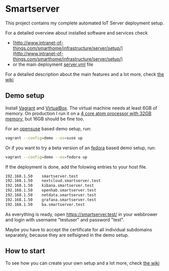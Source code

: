 # Smartserver

This project contains my complete automated IoT Server deployment setup.

For a detailed overview about installed software and services check

* [http://www.intranet-of-things.com/smarthome/infrastructure/server/setup/](http://www.intranet-of-things.com/smarthome/infrastructure/server/setup/) 
* or the main deployment [server.yml](https://github.com/HolgerHees/smartserver/blob/master/server.yml) file

For a detailed description about the main features and a lot more, check [the wiki](https://github.com/HolgerHees/smartserver/wiki)

## Demo setup

Install [Vagrant](https://www.vagrantup.com/) and [VirtualBox](https://www.virtualbox.org/). The virtual machine needs at least 6GB of memory. On production I run it on a [4 core atom processor with 32GB memory](http://www.intranet-of-things.com/smarthome/infrastructure/server/), but 16GB should be fine too.

For an [opensuse](https://www.opensuse.org/) based demo setup, run:

```bash
vagrant --config=demo --os=suse up
```

Or if you want to try a beta version of an [fedora](https://getfedora.org/) based demo setup, run:

```bash
vagrant --config=demo --os=fedora up
```

If the deployment is done, add the folowing entries to your host file.

```bash
192.168.1.50    smartserver.test
192.168.1.50    nextcloud.smartserver.test
192.168.1.50    kibana.smartserver.test
192.168.1.50    openhab.smartserver.test
192.168.1.50    netdata.smartserver.test
192.168.1.50    grafana.smartserver.test
192.168.1.50    ba.smartserver.test
```

As everything is ready, open https://smartserver.test/ in your webbrower and login with username "testuser" and password "test".

Maybe you have to accept the certificate for all individual subdomains separately, because they are selfsigned in the demo setup.

## How to start

To see how you can create your own setup and a lot more, check [the wiki](https://github.com/HolgerHees/smartserver/wiki)
